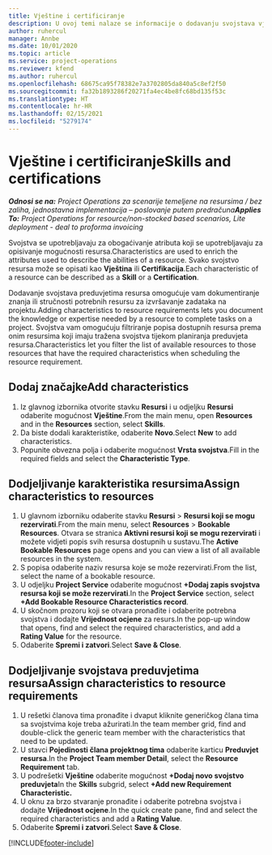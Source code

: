 ```yaml
---
title: Vještine i certificiranje
description: U ovoj temi nalaze se informacije o dodavanju svojstava vještina i certificiranja resursima.
author: ruhercul
manager: Annbe
ms.date: 10/01/2020
ms.topic: article
ms.service: project-operations
ms.reviewer: kfend
ms.author: ruhercul
ms.openlocfilehash: 68675ca95f78382e7a3702805da840a5c8ef2f50
ms.sourcegitcommit: fa32b1893286f20271fa4ec4be8fc68bd135f53c
ms.translationtype: HT
ms.contentlocale: hr-HR
ms.lasthandoff: 02/15/2021
ms.locfileid: "5279174"
---
```

# <a name="skills-and-certifications"></a><span data-ttu-id="fd412-103">Vještine i certificiranje</span><span class="sxs-lookup"><span data-stu-id="fd412-103">Skills and certifications</span></span>
<span data-ttu-id="fd412-104">_**Odnosi se na:** Project Operations za scenarije temeljene na resursima / bez zaliha, jednostavna implementacija – poslovanje putem predračuna_</span><span class="sxs-lookup"><span data-stu-id="fd412-104">_**Applies To:** Project Operations for resource/non-stocked based scenarios, Lite deployment - deal to proforma invoicing_</span></span>

<span data-ttu-id="fd412-105">Svojstva se upotrebljavaju za obogaćivanje atributa koji se upotrebljavaju za opisivanje mogućnosti resursa.</span><span class="sxs-lookup"><span data-stu-id="fd412-105">Characteristics are used to enrich the attributes used to describe the abilities of a resource.</span></span> <span data-ttu-id="fd412-106">Svako svojstvo resursa može se opisati kao **Vještina** ili **Certifikacija**.</span><span class="sxs-lookup"><span data-stu-id="fd412-106">Each characteristic of a resource can be described as a **Skill** or a **Certification**.</span></span>

<span data-ttu-id="fd412-107">Dodavanje svojstava preduvjetima resursa omogućuje vam dokumentiranje znanja ili stručnosti potrebnih resursu za izvršavanje zadataka na projektu.</span><span class="sxs-lookup"><span data-stu-id="fd412-107">Adding characteristics to resource requirements lets you document the knowledge or expertise needed by a resource to complete tasks on a project.</span></span> <span data-ttu-id="fd412-108">Svojstva vam omogućuju filtriranje popisa dostupnih resursa prema onim resursima koji imaju tražena svojstva tijekom planiranja preduvjeta resursa.</span><span class="sxs-lookup"><span data-stu-id="fd412-108">Characteristics let you filter the list of available resources to those resources that have the required characteristics when scheduling the resource requirement.</span></span>

## <a name="add-characteristics"></a><span data-ttu-id="fd412-109">Dodaj značajke</span><span class="sxs-lookup"><span data-stu-id="fd412-109">Add characteristics</span></span>

1. <span data-ttu-id="fd412-110">Iz glavnog izbornika otvorite stavku **Resursi** i u odjeljku **Resursi** odaberite mogućnost **Vještine**.</span><span class="sxs-lookup"><span data-stu-id="fd412-110">From the main menu, open **Resources** and in the **Resources** section, select **Skills**.</span></span>
2. <span data-ttu-id="fd412-111">Da biste dodali karakteristike, odaberite **Novo**.</span><span class="sxs-lookup"><span data-stu-id="fd412-111">Select **New** to add characteristics.</span></span>
3. <span data-ttu-id="fd412-112">Popunite obvezna polja i odaberite mogućnost **Vrsta svojstva**.</span><span class="sxs-lookup"><span data-stu-id="fd412-112">Fill in the required fields and select the **Characteristic Type**.</span></span>

## <a name="assign-characteristics-to-resources"></a><span data-ttu-id="fd412-113">Dodjeljivanje karakteristika resursima</span><span class="sxs-lookup"><span data-stu-id="fd412-113">Assign characteristics to resources</span></span>

1. <span data-ttu-id="fd412-114">U glavnom izborniku odaberite stavku **Resursi** > **Resursi koji se mogu rezervirati**.</span><span class="sxs-lookup"><span data-stu-id="fd412-114">From the main menu, select **Resources** > **Bookable Resources**.</span></span> <span data-ttu-id="fd412-115">Otvara se stranica **Aktivni resursi koji se mogu rezervirati** i možete vidjeti popis svih resursa dostupnih u sustavu.</span><span class="sxs-lookup"><span data-stu-id="fd412-115">The **Active Bookable Resources** page opens and you can view a list of all available resources in the system.</span></span>
2. <span data-ttu-id="fd412-116">S popisa odaberite naziv resursa koje se može rezervirati.</span><span class="sxs-lookup"><span data-stu-id="fd412-116">From the list, select the name of a bookable resource.</span></span>
3. <span data-ttu-id="fd412-117">U odjeljku **Project Service** odaberite mogućnost **+Dodaj zapis svojstva resursa koji se može rezervirati**.</span><span class="sxs-lookup"><span data-stu-id="fd412-117">In the **Project Service** section, select **+Add Bookable Resource Characteristics record**.</span></span>
4. <span data-ttu-id="fd412-118">U skočnom prozoru koji se otvara pronađite i odaberite potrebna svojstva i dodajte **Vrijednost ocjene** za resurs.</span><span class="sxs-lookup"><span data-stu-id="fd412-118">In the pop-up window that opens, find and select the required characteristics, and add a **Rating Value** for the resource.</span></span>
5. <span data-ttu-id="fd412-119">Odaberite **Spremi i zatvori**.</span><span class="sxs-lookup"><span data-stu-id="fd412-119">Select **Save & Close**.</span></span>

## <a name="assign-characteristics-to-resource-requirements"></a><span data-ttu-id="fd412-120">Dodjeljivanje svojstava preduvjetima resursa</span><span class="sxs-lookup"><span data-stu-id="fd412-120">Assign characteristics to resource requirements</span></span>

1. <span data-ttu-id="fd412-121">U rešetki članova tima pronađite i dvaput kliknite generičkog člana tima sa svojstvima koje treba ažurirati.</span><span class="sxs-lookup"><span data-stu-id="fd412-121">In the team member grid, find and double-click the generic team member with the characteristics that need to be updated.</span></span>
2. <span data-ttu-id="fd412-122">U stavci **Pojedinosti člana projektnog tima** odaberite karticu **Preduvjet resursa**.</span><span class="sxs-lookup"><span data-stu-id="fd412-122">In the **Project Team member Detail**, select the **Resource Requirement** tab.</span></span>
3. <span data-ttu-id="fd412-123">U podrešetki **Vještine** odaberite mogućnost **+Dodaj novo svojstvo preduvjeta**</span><span class="sxs-lookup"><span data-stu-id="fd412-123">In the **Skills** subgrid, select **+Add new Requirement Characteristic.**</span></span>
4. <span data-ttu-id="fd412-124">U oknu za brzo stvaranje pronađite i odaberite potrebna svojstva i dodajte **Vrijednost ocjene**.</span><span class="sxs-lookup"><span data-stu-id="fd412-124">In the quick create pane, find and select the required characteristics and add a **Rating Value**.</span></span>
5. <span data-ttu-id="fd412-125">Odaberite **Spremi i zatvori**.</span><span class="sxs-lookup"><span data-stu-id="fd412-125">Select **Save & Close**.</span></span>

[!INCLUDE[footer-include](../includes/footer-banner.md)]